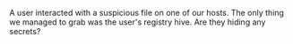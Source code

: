 A user interacted with a suspicious file on one of our hosts.
The only thing we managed to grab was the user's registry hive.
Are they hiding any secrets?